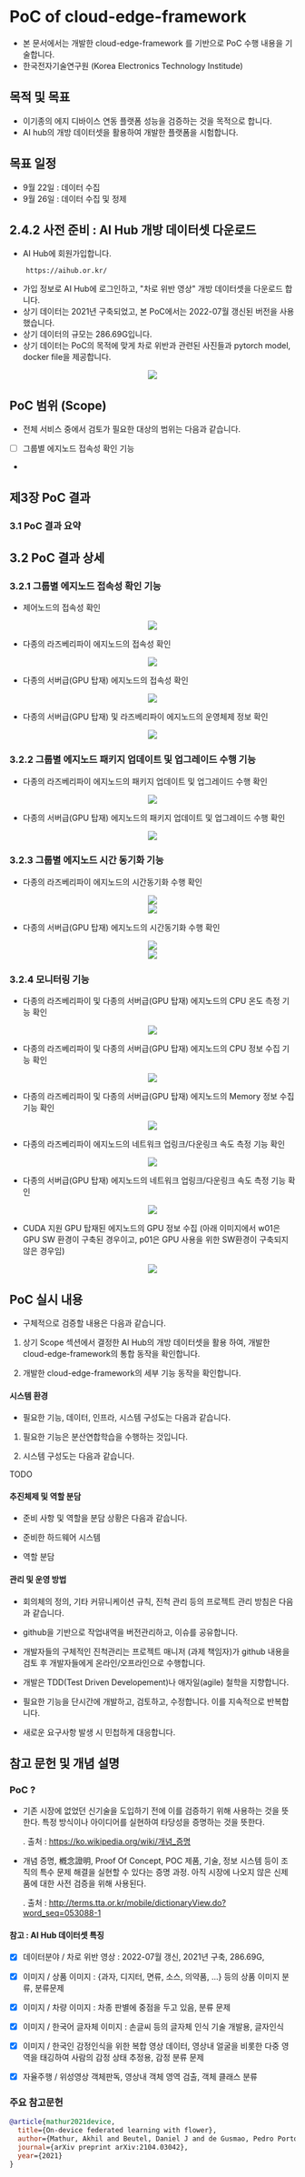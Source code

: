 # PoC of cloud-edge-framework

- 본 문서에서는 개발한 cloud-edge-framework 를 기반으로 PoC 수행 내용을 기술합니다.
- 한국전자기술연구원 (Korea Electronics Technology Institude)


## 목적 및 목표 
- 이기종의 에지 디바이스 연동 플랫폼 성능을 검증하는 것을 목적으로 합니다.
- AI hub의 개방 데이터셋을 활용하여 개발한 플랫폼을 시험합니다.

## 목표 일정
- 9월 22일 : 데이터 수집
- 9월 26일 : 데이터 수집 및 정제



## 2.4.2 사전 준비 : AI Hub 개방 데이터셋 다운로드

- AI Hub에 회원가입합니다.

```url
    https://aihub.or.kr/
```

- 가입 정보로 AI Hub에 로그인하고, "차로 위반 영상" 개방 데이터셋을 다운로드 합니다.
- 상기 데이터는 2021년 구축되었고, 본 PoC에서는 2022-07월 갱신된 버전을 사용했습니다.
- 상기 데이터의 규모는 286.69G입니다.
- 상기 데이터는 PoC의 목적에 맞게 차로 위반과 관련된 사진들과 pytorch model, docker file을 제공합니다.

<center>
<img src="img4doc/aihub_car.png">
</center>

## PoC 범위 (Scope)
- 전체 서비스 중에서 검토가 필요한 대상의 범위는 다음과 같습니다.

- [ ] 그룹별 에지노드 접속성 확인 기능

- 


## 제3장 PoC 결과


### 3.1 PoC 결과 요약




## 3.2 PoC 결과 상세

### 3.2.1 그룹별 에지노드 접속성 확인 기능

- 제어노드의 접속성 확인
<center>
<img src="img4doc/01.png">
</center>

- 다종의 라즈베리파이 에지노드의 접속성 확인
<center>
<img src="img4doc/02.png">
</center>

- 다종의 서버급(GPU 탑재) 에지노드의 접속성 확인
<center>
<img src="img4doc/03.png">
</center>

- 다종의 서버급(GPU 탑재) 및 라즈베리파이 에지노드의 운영체제 정보 확인
<center>
<img src="img4doc/03.png">
</center>



### 3.2.2 그룹별 에지노드 패키지 업데이트 및 업그레이드 수행 기능

- 다종의 라즈베리파이 에지노드의 패키지 업데이트 및 업그레이드 수행 확인
<center>
<img src="img4doc/11.png">
</center>

- 다종의 서버급(GPU 탑재) 에지노드의 패키지 업데이트 및 업그레이드 수행 확인
<center>
<img src="img4doc/12.png">
</center>


### 3.2.3 그룹별 에지노드 시간 동기화 기능

- 다종의 라즈베리파이 에지노드의 시간동기화 수행 확인
<center>
<img src="img4doc/21a.png">
</center>

<center>
<img src="img4doc/21b.png">
</center>

- 다종의 서버급(GPU 탑재) 에지노드의 시간동기화 수행 확인

<center>
<img src="img4doc/22a.png">
</center>

<center>
<img src="img4doc/22b.png">
</center>


### 3.2.4 모니터링 기능

- 다종의 라즈베리파이 및 다종의 서버급(GPU 탑재) 에지노드의 CPU 온도 측정 기능 확인
<center>
<img src="img4doc/31.png">
</center>

- 다종의 라즈베리파이 및 다종의 서버급(GPU 탑재) 에지노드의 CPU 정보 수집 기능 확인
<center>
<img src="img4doc/32.png">
</center>

- 다종의 라즈베리파이 및 다종의 서버급(GPU 탑재) 에지노드의 Memory 정보 수집 기능 확인
<center>
<img src="img4doc/33.png">
</center>

- 다종의 라즈베리파이 에지노드의 네트워크 업링크/다운링크 속도 측정 기능 확인
<center>
<img src="img4doc/34.png">
</center>

- 다종의 서버급(GPU 탑재) 에지노드의 네트워크 업링크/다운링크 속도 측정 기능 확인
<center>
<img src="img4doc/35.png">
</center>

- CUDA 지원 GPU 탑재된 에지노드의 GPU 정보 수집 (아래 이미지에서 w01은 GPU SW 환경이 구축된 경우이고, p01은 GPU 사용을 위한 SW환경이 구축되지 않은 경우임)
<center>
<img src="img4doc/36.png">
</center>


















## PoC 실시 내용
- 구체적으로 검증할 내용은 다음과 같습니다.

1. 상기 Scope 섹션에서 결정한 AI Hub의 개방 데이터셋을 활용 하여, 개발한 cloud-edge-framework의 통합 동작을 확인합니다.

2. 개발한 cloud-edge-framework의 세부 기능 동작을 확인합니다.


#### 시스템 환경
- 필요한 기능, 데이터, 인프라, 시스템 구성도는 다음과 같습니다.

1. 필요한 기능은 분산연합학습을 수행하는 것입니다.

2. 시스템 구성도는 다음과 같습니다. 

TODO






#### 추진체제 및 역할 분담
- 준비 사항 및 역할을 분담 상황은 다음과 같습니다.

- 준비한 하드웨어 시스템

- 역할 분담



#### 관리 및 운영 방법

- 회의체의 정의, 기타 커뮤니케이션 규칙, 진척 관리 등의 프로젝트 관리 방침은 다음과 같습니다.

- github을 기반으로 작업내역을 버전관리하고, 이슈를 공유합니다.

- 개발자들의 구체적인 진척관리는 프로젝트 매니저 (과제 책임자)가 github 내용을 검토 후 개발자들에게 온라인/오프라인으로 수행합니다.

- 개발은 TDD(Test Driven Developement)나 애자일(agile) 철학을 지향합니다.

- 필요한 기능을 단시간에 개발하고, 검토하고, 수정합니다. 이를 지속적으로 반복합니다.

- 새로운 요구사항 발생 시 민첩하게 대응합니다.


## 참고 문헌 및 개념 설명

### PoC ?

- 기존 시장에 없었던 신기술을 도입하기 전에 이를 검증하기 위해 사용하는 것을 뜻한다. 특정 방식이나 아이디어를 실현하여 타당성을 증명하는 것을 뜻한다.

  . 출처 : https://ko.wikipedia.org/wiki/개념_증명

- 개념 증명, 槪念證明, Proof Of Concept, POC
제품, 기술, 정보 시스템 등이 조직의 특수 문제 해결을 실현할 수 있다는 증명 과정. 아직 시장에 나오지 않은 신제품에 대한 사전 검증을 위해 사용된다.

  . 출처 : http://terms.tta.or.kr/mobile/dictionaryView.do?word_seq=053088-1



#### 참고 : AI Hub 데이터셋 특징

- [x] 데이터분야 / 차로 위반 영상 : 2022-07월 갱신, 2021년 구축, 286.69G, 
- [x] 이미지 / 상품 이미지 : {과자, 디지터, 면류, 소스, 의약품, ...} 등의 상품 이미지 분류, 분류문제
- [x] 이미지 / 차량 이미지 : 차종 판별에 중점을 두고 있음, 분류 문제
- [x] 이미지 / 한국어 글자체 이미지 : 손글씨 등의 글자체 인식 기술 개발용, 글자인식
- [x] 이미지 / 한국인 감정인식을 위한 복합 영상 데이터, 영상내 얼굴을 비롯한 다중 영역을 태깅하여 사람의 감정 상태 추정용, 감정 분류 문제
- [x] 자율주행 / 위성영상 객체판독, 영상내 객체 영역 검출, 객체 클래스 분류




### 주요 참고문헌

```bibtex
@article{mathur2021device,
  title={On-device federated learning with flower},
  author={Mathur, Akhil and Beutel, Daniel J and de Gusmao, Pedro Porto Buarque and Fernandez-Marques, Javier and Topal, Taner and Qiu, Xinchi and Parcollet, Titouan and Gao, Yan and Lane, Nicholas D},
  journal={arXiv preprint arXiv:2104.03042},
  year={2021}
}
```
